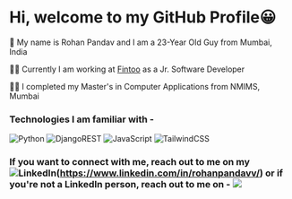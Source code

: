 # Hi, welcome to my GitHub Profile😀

🧑 My name is Rohan Pandav and I am a 23-Year Old Guy from Mumbai, India

👩‍💻 Currently I am working at [Fintoo](https://www.fintoo.in/) as a Jr. Software Developer

👨‍🎓 I completed my Master's in Computer Applications from NMIMS, Mumbai

### Technologies I am familiar with - 

![Python](https://img.shields.io/badge/python-3670A0?style=for-the-badge&logo=python&logoColor=ffdd54) ![DjangoREST](https://img.shields.io/badge/DJANGO-REST-ff1709?style=for-the-badge&logo=django&logoColor=white&color=ff1709&labelColor=gray) ![JavaScript](https://img.shields.io/badge/javascript-%23323330.svg?style=for-the-badge&logo=javascript&logoColor=%23F7DF1E) ![TailwindCSS](https://img.shields.io/badge/tailwindcss-%2338B2AC.svg?style=for-the-badge&logo=tailwind-css&logoColor=white)  

### If you want to connect with me, reach out to me on my ![LinkedIn](https://img.shields.io/badge/linkedin-%230077B5.svg?style=for-the-badge&logo=linkedin&logoColor=white)(https://www.linkedin.com/in/rohanpandavv/) or if you're not a LinkedIn person, reach out to me on - ![](https://dcbadge.vercel.app/api/shield/246160030494228481)
